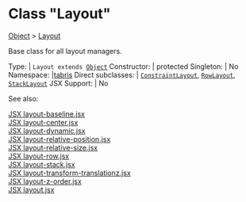 ---
---
# Class "Layout"

<a href="https://developer.mozilla.org/en-US/docs/Web/JavaScript/Reference/Global_Objects/Object" title="View &quot;Object&quot; on MDN">Object</a> > <a href="#" >Layout</a>

Base class for all layout managers.


Type: | <code style="white-space: nowrap">Layout extends <a href="https://developer.mozilla.org/en-US/docs/Web/JavaScript/Reference/Global_Objects/Object" title="View &quot;Object&quot; on MDN">Object</a></code>
Constructor: | protected
Singleton: | No
Namespace: |<a href="../modules.html#startup" >tabris</a>
Direct subclasses: | <code style="white-space: nowrap"><a href="ConstraintLayout.html" title="ConstraintLayout Class Reference">ConstraintLayout</a></code>, <code style="white-space: nowrap"><a href="RowLayout.html" title="RowLayout Class Reference">RowLayout</a></code>, <code style="white-space: nowrap"><a href="StackLayout.html" title="StackLayout Class Reference">StackLayout</a></code>
JSX Support: | No



See also:
  
[<span class='language jsx'>JSX</span> layout-baseline.jsx](https://playground.tabris.com/?gitref=v3.7.0&snippet=layout-baseline.jsx)  
[<span class='language jsx'>JSX</span> layout-center.jsx](https://playground.tabris.com/?gitref=v3.7.0&snippet=layout-center.jsx)  
[<span class='language jsx'>JSX</span> layout-dynamic.jsx](https://playground.tabris.com/?gitref=v3.7.0&snippet=layout-dynamic.jsx)  
[<span class='language jsx'>JSX</span> layout-relative-position.jsx](https://playground.tabris.com/?gitref=v3.7.0&snippet=layout-relative-position.jsx)  
[<span class='language jsx'>JSX</span> layout-relative-size.jsx](https://playground.tabris.com/?gitref=v3.7.0&snippet=layout-relative-size.jsx)  
[<span class='language jsx'>JSX</span> layout-row.jsx](https://playground.tabris.com/?gitref=v3.7.0&snippet=layout-row.jsx)  
[<span class='language jsx'>JSX</span> layout-stack.jsx](https://playground.tabris.com/?gitref=v3.7.0&snippet=layout-stack.jsx)  
[<span class='language jsx'>JSX</span> layout-transform-translationz.jsx](https://playground.tabris.com/?gitref=v3.7.0&snippet=layout-transform-translationz.jsx)  
[<span class='language jsx'>JSX</span> layout-z-order.jsx](https://playground.tabris.com/?gitref=v3.7.0&snippet=layout-z-order.jsx)  
[<span class='language jsx'>JSX</span> layout.jsx](https://playground.tabris.com/?gitref=v3.7.0&snippet=layout.jsx)


